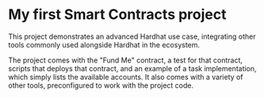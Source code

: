 # My first Smart Contracts project

This project demonstrates an advanced Hardhat use case, integrating other tools commonly used alongside Hardhat in the ecosystem.

The project comes with the "Fund Me" contract, a test for that contract, scripts that deploys that contract, and an example of a task implementation, which simply lists the available accounts. It also comes with a variety of other tools, preconfigured to work with the project code.

